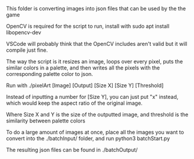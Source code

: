 This folder is converting images into json files that can be used by the the game

OpenCV is required for the script to run, install with
sudo apt install libopencv-dev

VSCode will probably think that the OpenCV includes aren't valid but it will compile just fine.

The way the script is it resizes an image, loops over every pixel, puts the similar colors in a palette, and then writes all the pixels with
the corresponding palette color to json.

Run with
./pixelArt [Image] [Output] [Size X] [Size Y] [Threshold]

Instead of inputting a number for [Size Y], you can just put "x" instead, which would keep the aspect ratio of the original image.

Where Size X and Y is the size of the outputted image, and threshold is the similarity between palette colors


To do a large amount of images at once, place all the images you want to convert into the ./batchInput/ folder, and run
python3 batchStart.py

The resulting json files can be found in ./batchOutput/
